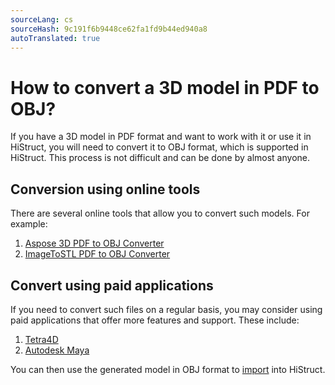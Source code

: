 ```yaml
---
sourceLang: cs
sourceHash: 9c191f6b9448ce62fa1fd9b44ed940a8
autoTranslated: true
---
```


# How to convert a 3D model in PDF to OBJ?
If you have a 3D model in PDF format and want to work with it or use it in HiStruct, you will need to convert it to OBJ format, which is supported in HiStruct. This process is not difficult and can be done by almost anyone.

## Conversion using online tools
There are several online tools that allow you to convert such models. For example:

1. [Aspose 3D PDF to OBJ Converter](https://products.aspose.app/3d/conversion/pdf-to-obj)
2. [ImageToSTL PDF to OBJ Converter](https://imagetostl.com/convert/file/pdf/to/obj)

## Convert using paid applications
If you need to convert such files on a regular basis, you may consider using paid applications that offer more features and support. These include:

1. [Tetra4D](https://tetra4d.com/)
2. [Autodesk Maya](https://www.autodesk.com/products/maya)


You can then use the generated model in OBJ format to [import](importObj.md) into HiStruct.
